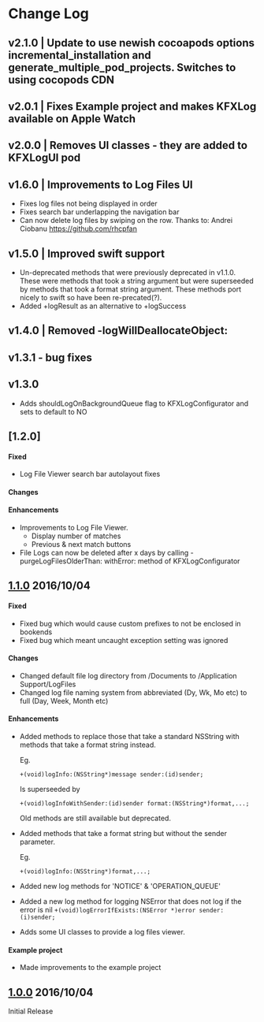 
# Change Log #

## v2.1.0 |  Update to use newish cocoapods options incremental_installation and generate_multiple_pod_projects. Switches to using cocopods CDN

## v2.0.1 | Fixes Example project and makes KFXLog available on Apple Watch

## v2.0.0 | Removes UI classes - they are added to KFXLogUI pod

## v1.6.0 | Improvements to Log Files UI
- Fixes log files not being displayed in order
- Fixes search bar underlapping the navigation bar
- Can now delete log files by swiping on the row. Thanks to: Andrei Ciobanu https://github.com/rhcpfan

## v1.5.0 | Improved swift support
- Un-deprecated methods that were previously deprecated in v1.1.0. These were methods that took a string argument but were superseeded by methods that took a format string argument. These methods port nicely to swift so have been re-precated(?).  
- Added +logResult as an alternative to +logSuccess

## v1.4.0 | Removed -logWillDeallocateObject:

## v1.3.1 - bug fixes

## v1.3.0
- Adds shouldLogOnBackgroundQueue flag to KFXLogConfigurator and sets to default to NO


## [1.2.0]

#### Fixed 
- Log File Viewer search bar autolayout fixes

#### Changes

#### Enhancements
- Improvements to Log File Viewer.
    - Display number of matches
    - Previous & next match buttons
- File Logs can now be deleted after x days by calling -purgeLogFilesOlderThan: withError: method of KFXLogConfigurator


## [1.1.0](https://github.com/ChristianFox/KFXLog/releases/tag/1.1.0) 2016/10/04

#### Fixed 

- Fixed bug which would cause custom prefixes to not be enclosed in bookends
- Fixed bug which meant uncaught exception setting was ignored

#### Changes

- Changed default file log directory from /Documents to /Application Support/LogFiles
- Changed log file naming system from abbreviated (Dy, Wk, Mo etc) to full (Day, Week, Month etc)

#### Enhancements

- Added methods to replace those that take a standard NSString with methods that take a format string instead.

	Eg.

	```+(void)logInfo:(NSString*)message sender:(id)sender; ```

	Is superseeded by 

	``` +(void)logInfoWithSender:(id)sender format:(NSString*)format,...; ```
	
	Old methods are still available but deprecated.

- Added methods that take a format string but without the sender parameter. 

	Eg.
	
	``` +(void)logInfo:(NSString*)format,...; ```
	
- Added new log methods for 'NOTICE' & 'OPERATION_QUEUE'

- Added a new log method for logging NSError that does not log if the error is nil
	``` +(void)logErrorIfExists:(NSError *)error sender:(i)sender; ```

- Adds some UI classes to provide a log files viewer.

#### Example project
- Made improvements to the example project





## [1.0.0](https://github.com/ChristianFox/KFXLog/releases/tag/1.0.0) 2016/10/04

Initial Release
